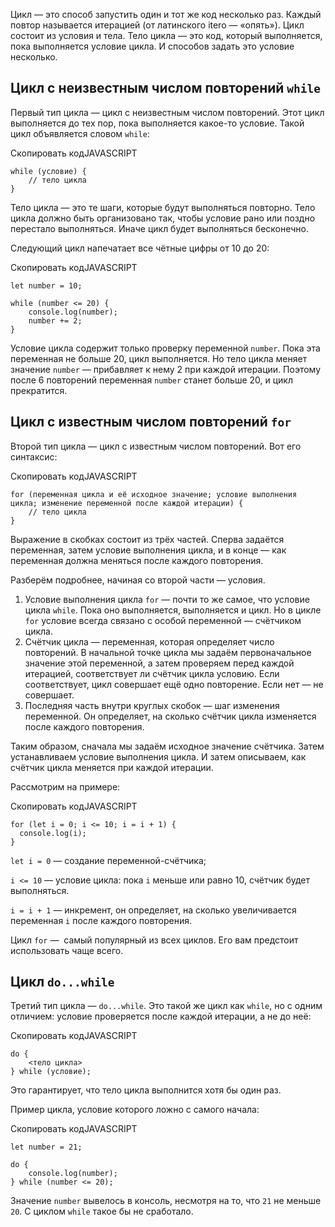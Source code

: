 

Цикл — это способ запустить один и тот же код несколько раз. Каждый повтор называется итерацией (от латинского itero — «опять»). Цикл состоит из условия и тела. Тело цикла — это код, который выполняется, пока выполняется условие цикла. И способов задать это условие несколько.

## Цикл с неизвестным числом повторений `while`

Первый тип цикла — цикл с неизвестным числом повторений. Этот цикл выполняется до тех пор, пока выполняется какое-то условие. Такой цикл объявляется словом `while`:

Скопировать кодJAVASCRIPT

```
while (условие) {
    // тело цикла
} 
```

Тело цикла — это те шаги, которые будут выполняться повторно. Тело цикла должно быть организовано так, чтобы условие рано или поздно перестало выполняться. Иначе цикл будет выполняться бесконечно.

Следующий цикл напечатает все чётные цифры от 10 до 20:

Скопировать кодJAVASCRIPT

```
let number = 10;

while (number <= 20) {
    console.log(number);
    number += 2;
} 
```

Условие цикла содержит только проверку переменной `number`. Пока эта переменная не больше 20, цикл выполняется. Но тело цикла меняет значение `number` — прибавляет к нему 2 при каждой итерации. Поэтому после 6 повторений переменная `number` станет больше 20, и цикл прекратится.

## Цикл с известным числом повторений `for`

Второй тип цикла — цикл с известным числом повторений. Вот его синтаксис:

Скопировать кодJAVASCRIPT

```
for (переменная цикла и её исходное значение; условие выполнения цикла; изменение переменной после каждой итерации) {
    // тело цикла
} 
```

Выражение в скобках состоит из трёх частей. Сперва задаётся переменная, затем условие выполнения цикла, и в конце — как переменная должна меняться после каждого повторения.

Разберём подробнее, начиная со второй части — условия.

1.  Условие выполнения цикла `for` — почти то же самое, что условие цикла `while`. Пока оно выполняется, выполняется и цикл. Но в цикле `for` условие всегда связано с особой переменной — счётчиком цикла.
2.  Счётчик цикла — переменная, которая определяет число повторений. В начальной точке цикла мы задаём первоначальное значение этой переменной, а затем проверяем перед каждой итерацией, соответствует ли счётчик цикла условию. Если соответствует, цикл совершает ещё одно повторение. Если нет — не совершает.
3.  Последняя часть внутри круглых скобок — шаг изменения переменной. Он определяет, на сколько счётчик цикла изменяется после каждого повторения.

Таким образом, сначала мы задаём исходное значение счётчика. Затем устанавливаем условие выполнения цикла. И затем описываем, как счётчик цикла меняется при каждой итерации.

Рассмотрим на примере:

Скопировать кодJAVASCRIPT

```
for (let i = 0; i <= 10; i = i + 1) {
  console.log(i);
} 
```

`let i = 0` — создание переменной-счётчика;

`i <= 10` — условие цикла: пока `i` меньше или равно 10, счётчик будет выполняться.

`i = i + 1` — инкремент, он определяет, на сколько увеличивается переменная `i` после каждого повторения.

Цикл `for` —  самый популярный из всех циклов. Его вам предстоит использовать чаще всего.

## Цикл `do...while`

Третий тип цикла — `do...while`. Это такой же цикл как `while`, но с одним отличием: условие проверяется после каждой итерации, а не до неё:

Скопировать кодJAVASCRIPT

```
do {
    <тело цикла>
} while (условие); 
```

Это гарантирует, что тело цикла выполнится хотя бы один раз.

Пример цикла, условие которого ложно с самого начала:

Скопировать кодJAVASCRIPT

```
let number = 21;

do {
    console.log(number);
} while (number <= 20); 
```

Значение `number` вывелось в консоль, несмотря на то, что `21` не меньше `20`. С циклом `while` такое бы не сработало.